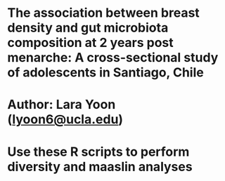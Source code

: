 # The association between breast density and gut microbiota composition at 2 years post menarche: A cross-sectional study of adolescents in Santiago, Chile

# Author: Lara Yoon (lyoon6@ucla.edu) 


# Use these R scripts to perform diversity and maaslin analyses 
